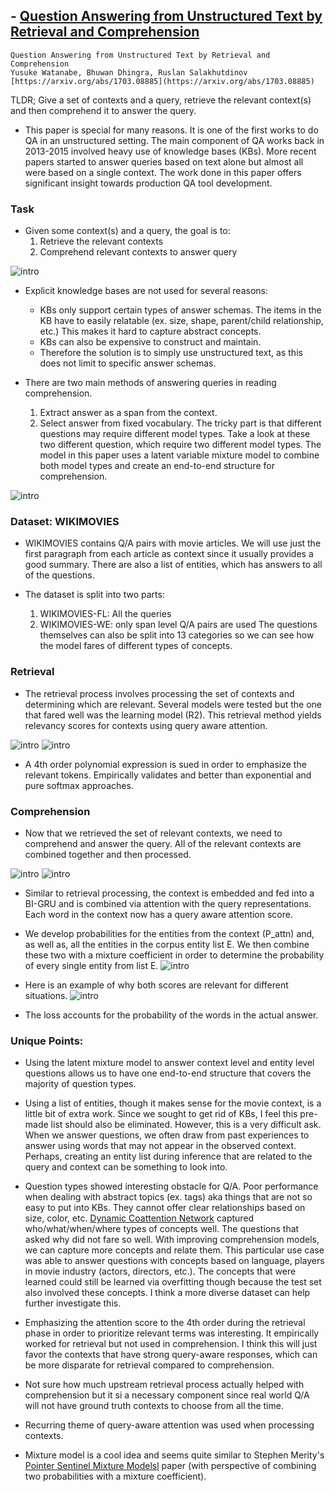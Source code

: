 ## - [Question Answering from Unstructured Text by Retrieval and Comprehension](https://arxiv.org/abs/1703.08885)

```
Question Answering from Unstructured Text by Retrieval and Comprehension
Yusuke Watanabe, Bhuwan Dhingra, Ruslan Salakhutdinov
[https://arxiv.org/abs/1703.08885](https://arxiv.org/abs/1703.08885)
```

TLDR; Give a set of contexts and a query, retrieve the relevant context(s) and then comprehend it to answer the query.

- This paper is special for many reasons. It is one of the first works to do QA in an unstructured setting. The main component of QA works back in 2013-2015 involved heavy use of knowledge bases (KBs). More recent papers started to answer queries based on text alone but almost all were based on a single context. The work done in this paper offers significant insight towards production QA tool development.

### Task

- Given some context(s) and a query, the goal is to:
	1. Retrieve the relevant contexts
	2. Comprehend relevant contexts to answer query
	
![intro](images/retrieval/intro.png)
	
- Explicit knowledge bases are not used for several reasons:
	- KBs only support certain types of answer schemas. The items in the KB have to easily relatable (ex. size, shape, parent/child relationship, etc.) This makes it hard to capture abstract concepts.
	- KBs can also be expensive to construct and maintain.
	- Therefore the solution is to simply use unstructured text, as this does not limit to specific answer schemas.

- There are two main methods of answering queries in reading comprehension.
	1. Extract answer as a span from the context.
	2. Select answer from fixed vocabulary.
The tricky part is that different questions may require different model types. Take a look at these two different question, which require two different model types. The model in this paper uses a latent variable mixture model to combine both model types and create an end-to-end structure for comprehension.

![intro](images/retrieval/types.png)

### Dataset: WIKIMOVIES

- WIKIMOVIES contains Q/A pairs with movie articles. We will use just the first paragraph from each article as context since it usually provides a good summary. There are also a list of entities, which has answers to all of the questions.

- The dataset is split into two parts:
	1. WIKIMOVIES-FL: All the queries
	2. WIKIMOVIES-WE: only span level Q/A pairs are used
The questions themselves can also be split into 13 categories so we can see how the model fares of different types of concepts.

### Retrieval

- The retrieval process involves processing the set of contexts and determining which are relevant. Several models were tested but the one that fared well was the learning model (R2). This retrieval method yields relevancy scores for contexts using query aware attention. 

![intro](images/retrieval/retrieval.png)
![intro](images/retrieval/eq1.png)

- A 4th order polynomial expression is sued in order to emphasize the relevant tokens. Empirically validates and better than exponential and pure softmax approaches.

### Comprehension

- Now that we retrieved the set of relevant contexts, we need to comprehend and answer the query. All of the relevant contexts are combined together and then processed.

![intro](images/retrieval/comprehension)
![intro](images/retrieval/eq2.png)

- Similar to retrieval processing, the context is embedded and fed into a BI-GRU and is combined via attention with the query representations. Each word in the context now has a query aware attention score.

- We develop probabilities for the entities from the context (P_attn) and, as well as, all the entities in the corpus entity list E. We then combine these two with a mixture coefficient in order to determine the probability of every single entity from list E. 
![intro](images/retrieval/eq3.png)

- Here is an example of why both scores are relevant for different situations. 
![intro](images/retrieval/questions.png)

- The loss accounts for the probability of the words in the actual answer.


### Unique Points:

- Using the latent mixture model to answer context level and entity level questions allows us to have one end-to-end structure that covers the majority of question types. 

- Using a list of entities, though it makes sense for the movie context, is a little bit of extra work. Since we sought to get rid of KBs, I feel this pre-made list should also be eliminated. However, this is a very difficult ask. When we answer questions, we often draw from past experiences to answer using words that may not appear in the observed context. Perhaps, creating an entity list during inference that are related to the query and context can be something to look into.

- Question types showed interesting obstacle for Q/A. Poor performance when dealing with abstract topics (ex. tags) aka things that are not so easy to put into KBs. They cannot offer clear relationships based on size, color, etc. [Dynamic Coattention Network](https://arxiv.org/abs/1611.01604) captured who/what/when/where types of concepts well. The questions that asked why did not fare so well. With improving comprehension models, we can capture more concepts and relate them. This particular use case was able to answer questions with concepts based on language, players in movie industry (actors, directors, etc.). The concepts that were learned could still be learned via overfitting though because the test set also involved these concepts. I think a more diverse dataset can help further investigate this.

- Emphasizing the attention score to the 4th order during the retrieval phase in order to prioritize relevant terms was interesting. It empirically worked for retrieval but not used in comprehension. I think this will just favor the contexts that have strong query-aware responses, which can be more disparate for retrieval compared to comprehension. 

- Not sure how much upstream retrieval process actually helped with comprehension but it si a necessary component since real world Q/A will not have ground truth contexts to choose from all the time. 

- Recurring theme of query-aware attention was used when processing contexts.

- Mixture model is a cool idea and seems quite similar to Stephen Merity's [Pointer Sentinel Mixture Modelsl](https://arxiv.org/abs/1609.07843) paper (with perspective of combining two probabilities with a mixture coefficient). 



